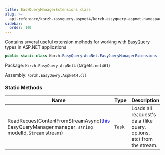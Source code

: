 ```yaml
---
title: EasyQueryManagerExtensions class
slug: >-
  api-reference/korzh-easyquery-aspnet4/korzh-easyquery-aspnet-namespace/easyquerymanagerextensions-class
sidebar:
  order: 100
---
```


Contains several useful extension methods for working with EasyQuery types in ASP.NET applications
```csharp
public static class Korzh.EasyQuery.AspNet.EasyQueryManagerExtensions

```
Package: `Korzh.EasyQuery.AspNet4` (targets: `net461`)

Assembly: `Korzh.EasyQuery.AspNet4.dll`

### Static Methods

| Name | Type | Description | 
| --- | --- | --- | 
| ReadRequestContentFromStreamAsync(<span style='color: blue'>this</span> [EasyQueryManager](/easyquery/docs/api-reference/korzh-easyquery/korzh-easyquery-services-namespace/easyquerymanager-class) manager, `string` modelId, `Stream` stream) | `Task` | Loads all reaquest's data (like query, options, etc) from the stream. |
